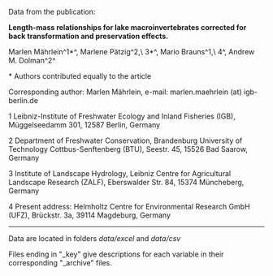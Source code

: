 
Data from the publication: 


**Length-mass relationships for lake macroinvertebrates corrected for back transformation and preservation effects.**



Marlen Mährlein^1\*^, Marlene Pätzig^2\,\ 3\*^, Mario Brauns^1\,\ 4^, Andrew M. Dolman^2^


\* Authors contributed equally to the article

Corresponding author: Marlen Mährlein, e-mail: marlen.maehrlein (at) igb-berlin.de

1 Leibniz-Institute of Freshwater Ecology and Inland Fisheries (IGB), Müggelseedamm 301, 12587 Berlin, Germany 

2 Department of Freshwater Conservation, Brandenburg University of Technology Cottbus-Senftenberg (BTU), Seestr. 45, 15526 Bad Saarow, Germany

3 Institute of Landscape Hydrology, Leibniz Centre for Agricultural Landscape Research (ZALF), Eberswalder Str. 84, 15374 Müncheberg, Germany 

4 Present address: Helmholtz Centre for Environmental Research GmbH (UFZ), Brückstr. 3a, 39114 Magdeburg, Germany


*******

Data are located in folders *data/excel* and *data/csv*


Files ending in "_key" give descriptions for each variable in their corresponding "_archive" files.




